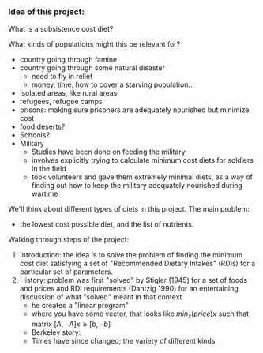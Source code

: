 ### Idea of this project: 
What is a subsistence cost diet?

What kinds of populations might this be relevant for?
 - country going through famine
 - country going through some natural disaster
    - need to fly in relief
    - money, time, how to cover a starving population... 
 - isolated areas, like rural areas
 - refugees, refugee camps 
 - prisons: making sure prisoners are adequately nourished but minimize cost 
 - food deserts?
 - Schools?
 - Military
   - Studies have been done on feeding the military
   - involves explicitly trying to calculate minimum cost diets for soldiers in the field
   - took volunteers and gave them extremely minimal diets, as a way of finding out how to keep the military adequately nourished during wartime
  
We'll think about different types of diets in this project. The main problem: 
- the lowest cost possible diet, and the list of nutrients.

Walking through steps of the project: 
1. Introduction: the idea is to solve the problem of finding the minimum cost diet satisfying a set of "Recommended Dietary Intakes" (RDIs) for a particular set of parameters.
2. History: problem was first "solved" by Stigler (1945) for a set of foods and prices and RDI requirements (Dantzig 1990) for an entertaining discussion of what "solved" meant in that context
   - he created a "linear program"
   - where you have some vector, that looks like
     $min_x(price)x$
     such that
     matrix $[A, -A] x \geq [b, -b]$
   - Berkeley story: 
    - Times have since changed; the variety of different kinds

